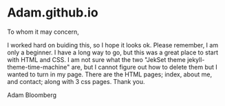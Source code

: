 # Adam.github.io

To whom it may concern,

I worked hard on buiding this, so I hope it looks ok.  Please remember, I am only a beginner.  I have a long way to go, but this was a great place to start with HTML and CSS.
I am not sure what the two "JekSet theme jekyll-theme-time-machine" are, but I cannot figure out how to delete them but I wanted to turn in my page.  There are the HTML pages; index,
about me, and contact; along with 3 css pages.  Thank you.

Adam Bloomberg
